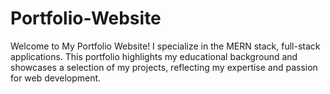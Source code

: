 # Portfolio-Website
Welcome to My Portfolio Website! I specialize in the MERN stack, full-stack applications. This portfolio highlights my educational background and showcases a selection of my projects, reflecting my expertise and passion for web development.
